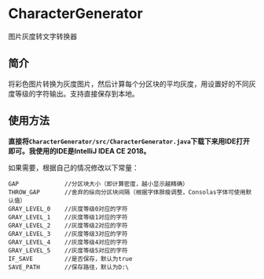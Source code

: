 # CharacterGenerator
图片灰度转文字转换器
## 简介
将彩色图片转换为灰度图片，然后计算每个分区块的平均灰度，用设置好的不同灰度等级的字符输出。支持直接保存到本地。
## 使用方法
**直接将```CharacterGenerator/src/CharacterGenerator.java```下载下来用IDE打开即可。我使用的IDE是IntelliJ IDEA CE 2018。**

如果需要，根据自己的情况修改以下常量：
```
GAP             //分区块大小（即计算密度，越小显示越精确）
THROW_GAP       //舍弃的纵向分区块间隔（根据字体胖瘦调整，Consolas字体可使用默认值）
GRAY_LEVEL_0    //灰度等级0对应的字符
GRAY_LEVEL_1    //灰度等级1对应的字符
GRAY_LEVEL_2    //灰度等级2对应的字符
GRAY_LEVEL_3    //灰度等级3对应的字符
GRAY_LEVEL_4    //灰度等级4对应的字符
GRAY_LEVEL_5    //灰度等级5对应的字符
IF_SAVE         //是否保存，默认为true
SAVE_PATH       //保存路径，默认为D:\
```

